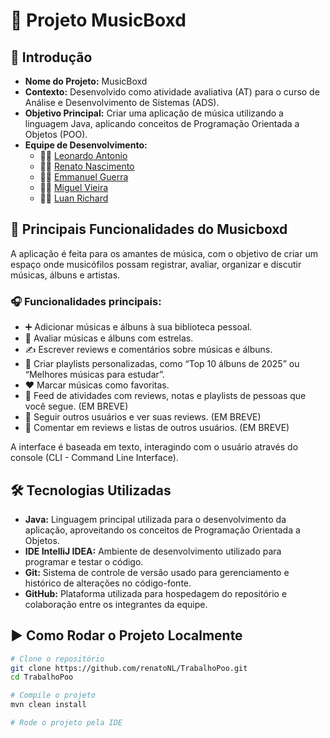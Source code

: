 # 🎵 Projeto **MusicBoxd**

## 🧩 Introdução

- **Nome do Projeto:** MusicBoxd  
- **Contexto:** Desenvolvido como atividade avaliativa (AT) para o curso de Análise e Desenvolvimento de Sistemas (ADS).  
- **Objetivo Principal:** Criar uma aplicação de música utilizando a linguagem Java, aplicando conceitos de Programação Orientada a Objetos (POO).  
- **Equipe de Desenvolvimento:**
  - 👨‍💻 [Leonardo Antonio](https://github.com/leonard0antonio)
  - 👨‍💻 [Renato Nascimento](https://github.com/renatoNL)
  - 👨‍💻 [Emmanuel Guerra](https://github.com/Emmanuel1421)
  - 👨‍💻 [Miguel Vieira](https://github.com/MiguelOlivieira)
  - 👨‍💻 [Luan Richard](https://github.com/luanrichardsz) 

## 🚀 Principais Funcionalidades do Musicboxd

A aplicação é feita para os amantes de música, com o objetivo de criar um espaço onde musicófilos possam registrar, avaliar, organizar e discutir músicas, álbuns e artistas.

### 🎧 Funcionalidades principais:
- ➕ Adicionar músicas e álbuns à sua biblioteca pessoal.
- 📝 Avaliar músicas e álbuns com estrelas.
- ✍️ Escrever reviews e comentários sobre músicas e álbuns.
- 📃 Criar playlists personalizadas, como “Top 10 álbuns de 2025” ou “Melhores músicas para estudar”.
- ❤️ Marcar músicas como favoritas.
- 📰 Feed de atividades com reviews, notas e playlists de pessoas que você segue. (EM BREVE)
- 👤 Seguir outros usuários e ver suas reviews. (EM BREVE)
- 💬 Comentar em reviews e listas de outros usuários. (EM BREVE)

A interface é baseada em texto, interagindo com o usuário através do console (CLI - Command Line Interface).

## 🛠️ Tecnologias Utilizadas

- **Java:** Linguagem principal utilizada para o desenvolvimento da aplicação, aproveitando os conceitos de Programação Orientada a Objetos.
- **IDE IntelliJ IDEA:** Ambiente de desenvolvimento utilizado para programar e testar o código.
- **Git:** Sistema de controle de versão usado para gerenciamento e histórico de alterações no código-fonte.
- **GitHub:** Plataforma utilizada para hospedagem do repositório e colaboração entre os integrantes da equipe.

## ▶️ Como Rodar o Projeto Localmente

```bash
# Clone o repositório
git clone https://github.com/renatoNL/TrabalhoPoo.git
cd TrabalhoPoo

# Compile o projeto
mvn clean install

# Rode o projeto pela IDE
```
